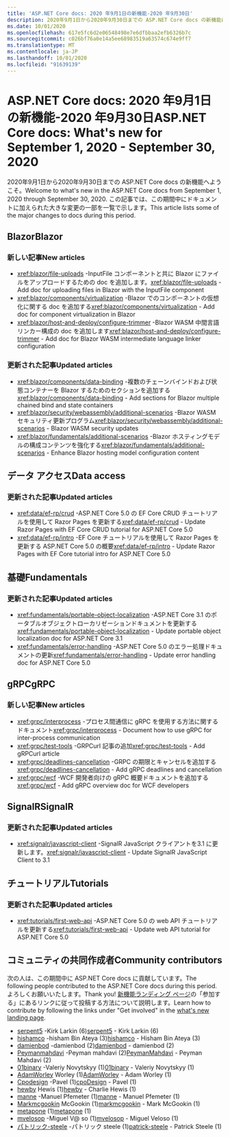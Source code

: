 ```yaml
---
title: 'ASP.NET Core docs: 2020 年9月1日の新機能-2020 年9月30日'
description: 2020年9月1日から2020年9月30日までの ASP.NET Core docs の新機能について説明します。
ms.date: 10/01/2020
ms.openlocfilehash: 617e5fc6d2e06548498e7e6dfbbaa2efb6326b7c
ms.sourcegitcommit: c026bf76a0e14a5ee68983519a63574c674e9ff7
ms.translationtype: MT
ms.contentlocale: ja-JP
ms.lasthandoff: 10/01/2020
ms.locfileid: "91639139"
---
```

# <a name="aspnet-core-docs-whats-new-for-september-1-2020---september-30-2020"></a><span data-ttu-id="d2539-103">ASP.NET Core docs: 2020 年9月1日の新機能-2020 年9月30日</span><span class="sxs-lookup"><span data-stu-id="d2539-103">ASP.NET Core docs: What's new for September 1, 2020 - September 30, 2020</span></span>

<span data-ttu-id="d2539-104">2020年9月1日から2020年9月30日までの ASP.NET Core docs の新機能へようこそ。</span><span class="sxs-lookup"><span data-stu-id="d2539-104">Welcome to what's new in the ASP.NET Core docs from September 1, 2020 through September 30, 2020.</span></span> <span data-ttu-id="d2539-105">この記事では、この期間中にドキュメントに加えられた大きな変更の一部を一覧で示します。</span><span class="sxs-lookup"><span data-stu-id="d2539-105">This article lists some of the major changes to docs during this period.</span></span>

## <a name="blazor"></a><span data-ttu-id="d2539-106">Blazor</span><span class="sxs-lookup"><span data-stu-id="d2539-106">Blazor</span></span>

### <a name="new-articles"></a><span data-ttu-id="d2539-107">新しい記事</span><span class="sxs-lookup"><span data-stu-id="d2539-107">New articles</span></span>

- <span data-ttu-id="d2539-108"><xref:blazor/file-uploads> -InputFile コンポーネントと共に Blazor にファイルをアップロードするための doc を追加します。</span><span class="sxs-lookup"><span data-stu-id="d2539-108"><xref:blazor/file-uploads> - Add doc for uploading files in Blazor with the InputFile component</span></span>
- <span data-ttu-id="d2539-109"><xref:blazor/components/virtualization> -Blazor でのコンポーネントの仮想化に関する doc を追加する</span><span class="sxs-lookup"><span data-stu-id="d2539-109"><xref:blazor/components/virtualization> - Add doc for component virtualization in Blazor</span></span>
- <span data-ttu-id="d2539-110"><xref:blazor/host-and-deploy/configure-trimmer> -Blazor WASM 中間言語リンカー構成の doc を追加します</span><span class="sxs-lookup"><span data-stu-id="d2539-110"><xref:blazor/host-and-deploy/configure-trimmer> - Add doc for Blazor WASM intermediate language linker configuration</span></span>

### <a name="updated-articles"></a><span data-ttu-id="d2539-111">更新された記事</span><span class="sxs-lookup"><span data-stu-id="d2539-111">Updated articles</span></span>

- <span data-ttu-id="d2539-112"><xref:blazor/components/data-binding> -複数のチェーンバインドおよび状態コンテナーを Blazor するためのセクションを追加する</span><span class="sxs-lookup"><span data-stu-id="d2539-112"><xref:blazor/components/data-binding> - Add sections for Blazor multiple chained bind and state containers</span></span>
- <span data-ttu-id="d2539-113"><xref:blazor/security/webassembly/additional-scenarios> -Blazor WASM セキュリティ更新プログラム</span><span class="sxs-lookup"><span data-stu-id="d2539-113"><xref:blazor/security/webassembly/additional-scenarios> - Blazor WASM security updates</span></span>
- <span data-ttu-id="d2539-114"><xref:blazor/fundamentals/additional-scenarios> -Blazor ホスティングモデルの構成コンテンツを強化する</span><span class="sxs-lookup"><span data-stu-id="d2539-114"><xref:blazor/fundamentals/additional-scenarios> - Enhance Blazor hosting model configuration content</span></span>

## <a name="data-access"></a><span data-ttu-id="d2539-115">データ アクセス</span><span class="sxs-lookup"><span data-stu-id="d2539-115">Data access</span></span>

### <a name="updated-articles"></a><span data-ttu-id="d2539-116">更新された記事</span><span class="sxs-lookup"><span data-stu-id="d2539-116">Updated articles</span></span>

- <span data-ttu-id="d2539-117"><xref:data/ef-rp/crud> -ASP.NET Core 5.0 の EF Core CRUD チュートリアルを使用して Razor Pages を更新する</span><span class="sxs-lookup"><span data-stu-id="d2539-117"><xref:data/ef-rp/crud> - Update Razor Pages with EF Core CRUD tutorial for ASP.NET Core 5.0</span></span>
- <span data-ttu-id="d2539-118"><xref:data/ef-rp/intro> -EF Core チュートリアルを使用して Razor Pages を更新する ASP.NET Core 5.0 の概要</span><span class="sxs-lookup"><span data-stu-id="d2539-118"><xref:data/ef-rp/intro> - Update Razor Pages with EF Core tutorial intro for ASP.NET Core 5.0</span></span>

## <a name="fundamentals"></a><span data-ttu-id="d2539-119">基礎</span><span class="sxs-lookup"><span data-stu-id="d2539-119">Fundamentals</span></span>

### <a name="updated-articles"></a><span data-ttu-id="d2539-120">更新された記事</span><span class="sxs-lookup"><span data-stu-id="d2539-120">Updated articles</span></span>

- <span data-ttu-id="d2539-121"><xref:fundamentals/portable-object-localization> -ASP.NET Core 3.1 のポータブルオブジェクトローカリゼーションドキュメントを更新する</span><span class="sxs-lookup"><span data-stu-id="d2539-121"><xref:fundamentals/portable-object-localization> - Update portable object localization doc for ASP.NET Core 3.1</span></span>
- <span data-ttu-id="d2539-122"><xref:fundamentals/error-handling> -ASP.NET Core 5.0 のエラー処理ドキュメントの更新</span><span class="sxs-lookup"><span data-stu-id="d2539-122"><xref:fundamentals/error-handling> - Update error handling doc for ASP.NET Core 5.0</span></span>

## <a name="grpc"></a><span data-ttu-id="d2539-123">gRPC</span><span class="sxs-lookup"><span data-stu-id="d2539-123">gRPC</span></span>

### <a name="new-articles"></a><span data-ttu-id="d2539-124">新しい記事</span><span class="sxs-lookup"><span data-stu-id="d2539-124">New articles</span></span>

- <span data-ttu-id="d2539-125"><xref:grpc/interprocess> -プロセス間通信に gRPC を使用する方法に関するドキュメント</span><span class="sxs-lookup"><span data-stu-id="d2539-125"><xref:grpc/interprocess> - Document how to use gRPC for inter-process communication</span></span>
- <span data-ttu-id="d2539-126"><xref:grpc/test-tools> -GRPCurl 記事の追加</span><span class="sxs-lookup"><span data-stu-id="d2539-126"><xref:grpc/test-tools> - Add gRPCurl article</span></span>
- <span data-ttu-id="d2539-127"><xref:grpc/deadlines-cancellation> -GRPC の期限とキャンセルを追加する</span><span class="sxs-lookup"><span data-stu-id="d2539-127"><xref:grpc/deadlines-cancellation> - Add gRPC deadlines and cancellation</span></span>
- <span data-ttu-id="d2539-128"><xref:grpc/wcf> -WCF 開発者向けの gRPC 概要ドキュメントを追加する</span><span class="sxs-lookup"><span data-stu-id="d2539-128"><xref:grpc/wcf> - Add gRPC overview doc for WCF developers</span></span>

## <a name="signalr"></a><span data-ttu-id="d2539-129">SignalR</span><span class="sxs-lookup"><span data-stu-id="d2539-129">SignalR</span></span>

### <a name="updated-articles"></a><span data-ttu-id="d2539-130">更新された記事</span><span class="sxs-lookup"><span data-stu-id="d2539-130">Updated articles</span></span>

- <span data-ttu-id="d2539-131"><xref:signalr/javascript-client> -SignalR JavaScript クライアントを3.1 に更新します。</span><span class="sxs-lookup"><span data-stu-id="d2539-131"><xref:signalr/javascript-client> - Update SignalR JavaScript Client to 3.1</span></span>

## <a name="tutorials"></a><span data-ttu-id="d2539-132">チュートリアル</span><span class="sxs-lookup"><span data-stu-id="d2539-132">Tutorials</span></span>

### <a name="updated-articles"></a><span data-ttu-id="d2539-133">更新された記事</span><span class="sxs-lookup"><span data-stu-id="d2539-133">Updated articles</span></span>

- <span data-ttu-id="d2539-134"><xref:tutorials/first-web-api> -ASP.NET Core 5.0 の web API チュートリアルを更新する</span><span class="sxs-lookup"><span data-stu-id="d2539-134"><xref:tutorials/first-web-api> - Update web API tutorial for ASP.NET Core 5.0</span></span>

## <a name="community-contributors"></a><span data-ttu-id="d2539-135">コミュニティの共同作成者</span><span class="sxs-lookup"><span data-stu-id="d2539-135">Community contributors</span></span>

<span data-ttu-id="d2539-136">次の人は、この期間中に ASP.NET Core docs に貢献しています。</span><span class="sxs-lookup"><span data-stu-id="d2539-136">The following people contributed to the ASP.NET Core docs during this period.</span></span> <span data-ttu-id="d2539-137">よろしくお願いいたします。</span><span class="sxs-lookup"><span data-stu-id="d2539-137">Thank you!</span></span> <span data-ttu-id="d2539-138">[新機能ランディング ページ](index.yml)の「参加する」にあるリンクに従って投稿する方法について説明します。</span><span class="sxs-lookup"><span data-stu-id="d2539-138">Learn how to contribute by following the links under "Get involved" in the [what's new landing page](index.yml).</span></span>

- <span data-ttu-id="d2539-139">[serpent5](https://github.com/serpent5) -Kirk Larkin (6)</span><span class="sxs-lookup"><span data-stu-id="d2539-139">[serpent5](https://github.com/serpent5) - Kirk Larkin (6)</span></span>
- <span data-ttu-id="d2539-140">[hishamco](https://github.com/hishamco) -hisham Bin Ateya (3)</span><span class="sxs-lookup"><span data-stu-id="d2539-140">[hishamco](https://github.com/hishamco) - Hisham Bin Ateya (3)</span></span>
- <span data-ttu-id="d2539-141">[damienbod](https://github.com/damienbod) -damienbod (2)</span><span class="sxs-lookup"><span data-stu-id="d2539-141">[damienbod](https://github.com/damienbod) - damienbod (2)</span></span>
- <span data-ttu-id="d2539-142">[Peymanmahdavi](https://github.com/PeymanMahdavi) -Peyman mahdavi (2)</span><span class="sxs-lookup"><span data-stu-id="d2539-142">[PeymanMahdavi](https://github.com/PeymanMahdavi) - Peyman Mahdavi (2)</span></span>
- <span data-ttu-id="d2539-143">[01binary](https://github.com/01binary) -Valeriy Novytskyy (1)</span><span class="sxs-lookup"><span data-stu-id="d2539-143">[01binary](https://github.com/01binary) - Valeriy Novytskyy (1)</span></span>
- <span data-ttu-id="d2539-144">[AdamWorley](https://github.com/AdamWorley) Worley (1)</span><span class="sxs-lookup"><span data-stu-id="d2539-144">[AdamWorley](https://github.com/AdamWorley) - Adam Worley (1)</span></span>
- <span data-ttu-id="d2539-145">[Cpodesign](https://github.com/cpoDesign) -Pavel (1)</span><span class="sxs-lookup"><span data-stu-id="d2539-145">[cpoDesign](https://github.com/cpoDesign) - Pavel (1)</span></span>
- <span data-ttu-id="d2539-146">[hewby](https://github.com/hewby) Hewis (1)</span><span class="sxs-lookup"><span data-stu-id="d2539-146">[hewby](https://github.com/hewby) - Charlie Hewis (1)</span></span>
- <span data-ttu-id="d2539-147">[manne](https://github.com/manne) -Manuel Pfemeter (1)</span><span class="sxs-lookup"><span data-stu-id="d2539-147">[manne](https://github.com/manne) - Manuel Pfemeter (1)</span></span>
- <span data-ttu-id="d2539-148">[Markmcgookin](https://github.com/markmcgookin) McGookin (1)</span><span class="sxs-lookup"><span data-stu-id="d2539-148">[markmcgookin](https://github.com/markmcgookin) - Mark McGookin (1)</span></span>
- <span data-ttu-id="d2539-149">[metapone](https://github.com/metapone) (1)</span><span class="sxs-lookup"><span data-stu-id="d2539-149">[metapone](https://github.com/metapone) (1)</span></span>
- <span data-ttu-id="d2539-150">[mvelosop](https://github.com/mvelosop) -Miguel V@ so (1)</span><span class="sxs-lookup"><span data-stu-id="d2539-150">[mvelosop](https://github.com/mvelosop) - Miguel Veloso (1)</span></span>
- <span data-ttu-id="d2539-151">[パトリック-steele](https://github.com/patrick-steele) -パトリック steele (1)</span><span class="sxs-lookup"><span data-stu-id="d2539-151">[patrick-steele](https://github.com/patrick-steele) - Patrick Steele (1)</span></span>
